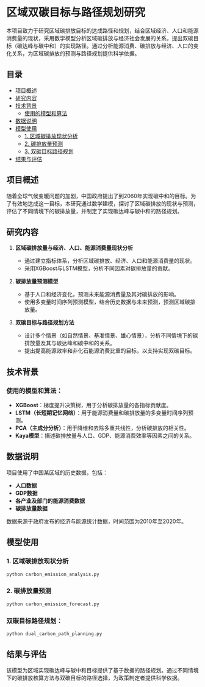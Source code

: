 # 区域双碳目标与路径规划研究

本项目致力于研究区域碳排放目标的达成路径和规划，结合区域经济、人口和能源消费量的现状，采用数学模型分析区域碳排放与经济社会发展的关系，提出双碳目标（碳达峰与碳中和）的实现路径。通过分析能源消费、碳排放与经济、人口的变化关系，为区域碳排放的预测与路径规划提供科学依据。

## 目录

- [项目概述](#项目概述)
- [研究内容](#研究内容)
- [技术背景](#技术背景)
  - [使用的模型和算法](#使用的模型和算法)
- [数据说明](#数据说明)
- [模型使用](#模型使用)
  - [1. 区域碳排放现状分析](#1-区域碳排放现状分析)
  - [2. 碳排放量预测](#2-碳排放量预测)
  - [3. 双碳目标路径规划](#3-双碳目标路径规划)
- [结果与评估](#结果与评估)

## 项目概述

随着全球气候变暖问题的加剧，中国政府提出了到2060年实现碳中和的目标。为了有效地达成这一目标，本研究通过数学建模，探讨了区域碳排放的现状与预测，评估了不同情境下的碳排放量，并制定了实现碳达峰与碳中和的路径规划。

## 研究内容

1. **区域碳排放量与经济、人口、能源消费量现状分析**
   - 通过建立指标体系，分析区域碳排放、经济、人口和能源消费量的现状。
   - 采用XGBoost与LSTM模型，分析不同因素对碳排放量的贡献。

2. **碳排放量预测模型**
   - 基于人口和经济变化，预测未来能源消费量及其对碳排放的影响。
   - 使用多变量时间序列预测模型，结合历史数据与未来预测，预测区域碳排放量。

3. **双碳目标与路径规划方法**
   - 设计多个情景（如自然情景、基准情景、雄心情景），分析不同情境下的碳排放量及其与碳达峰和碳中和的关系。
   - 提出提高能源效率和非化石能源消费比重的目标，以支持实现双碳目标。

## 技术背景

### 使用的模型和算法：
- **XGBoost**：梯度提升决策树，用于分析碳排放量的各指标贡献度。
- **LSTM（长短期记忆网络）**：用于能源消费量和碳排放量的多变量时间序列预测。
- **PCA（主成分分析）**：用于降维和去除多重共线性，分析碳排放的相关性。
- **Kaya模型**：描述碳排放量与人口、GDP、能源消费效率等因素之间的关系。

## 数据说明

项目使用了中国某区域的历史数据，包括：
- **人口数据**
- **GDP数据**
- **各产业及部门的能源消费数据**
- **碳排放量数据**

数据来源于政府发布的经济与能源统计数据，时间范围为2010年至2020年。

## 模型使用

### 1. 区域碳排放现状分析

```bash
python carbon_emission_analysis.py 
```

### 2. 碳排放量预测

```bash
python carbon_emission_forecast.py 
```

### 双碳目标路径规划：

```bash
python dual_carbon_path_planning.py 
```

## 结果与评估

该模型为区域实现碳达峰与碳中和目标提供了基于数据的路径规划。通过不同情境下的碳排放核算方法与双碳目标的路径选择，为政策制定者提供科学依据。
